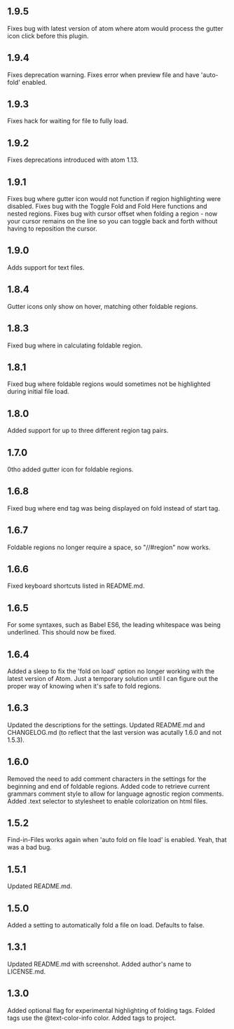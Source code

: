 ## 1.9.5
Fixes bug with latest version of atom where atom would process the gutter icon click before this plugin.

## 1.9.4
Fixes deprecation warning.
Fixes error when preview file and have 'auto-fold' enabled.

## 1.9.3
Fixes hack for waiting for file to fully load.

## 1.9.2
Fixes deprecations introduced with atom 1.13.

## 1.9.1
Fixes bug where gutter icon would not function if region highlighting were disabled.
Fixes bug with the Toggle Fold and Fold Here functions and nested regions.
Fixes bug with cursor offset when folding a region - now your cursor remains on the line so you can toggle back and forth without having to reposition the cursor.

## 1.9.0
Adds support for text files.

## 1.8.4
Gutter icons only show on hover, matching other foldable regions.

## 1.8.3
Fixed bug where in calculating foldable region.

## 1.8.1
Fixed bug where foldable regions would sometimes not be highlighted during initial file load.

## 1.8.0
Added support for up to three different region tag pairs.

## 1.7.0
0tho added gutter icon for foldable regions.

## 1.6.8
Fixed bug where end tag was being displayed on fold instead of start tag.

## 1.6.7
Foldable regions no longer require a space, so "//#region" now works.

## 1.6.6
Fixed keyboard shortcuts listed in README.md.

## 1.6.5
For some syntaxes, such as Babel ES6, the leading whitespace was being underlined. This should now be fixed.

## 1.6.4
Added a sleep to fix the 'fold on load' option no longer working with the latest version of Atom. Just a temporary solution until I can figure out the proper way of knowing when it's safe to fold regions.

## 1.6.3
Updated the descriptions for the settings. Updated README.md and CHANGELOG.md (to reflect that the last version was acutally 1.6.0 and not 1.5.3).

## 1.6.0
Removed the need to add comment characters in the settings for the beginning and end of foldable regions.
Added code to retrieve current grammars comment style to allow for language agnostic region comments.
Added .text selector to stylesheet to enable colorization on html files.

## 1.5.2
Find-in-Files works again when 'auto fold on file load' is enabled. Yeah, that was a bad bug.

## 1.5.1
Updated README.md.

## 1.5.0
Added a setting to automatically fold a file on load. Defaults to false.

## 1.3.1
Updated README.md with screenshot.
Added author's name to LICENSE.md.

## 1.3.0
Added optional flag for experimental highlighting of folding tags. Folded tags use the @text-color-info color.
Added tags to project.
